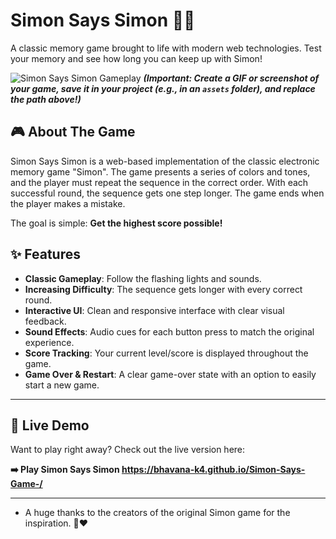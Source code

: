 # Simon Says Simon 🧠💡

A classic memory game brought to life with modern web technologies. Test your memory and see how long you can keep up with Simon!

![Simon Says Simon Gameplay](./assets/gameplay-demo.gif)
_**(Important: Create a GIF or screenshot of your game, save it in your project (e.g., in an `assets` folder), and replace the path above!)**_

## 🎮 About The Game

Simon Says Simon is a web-based implementation of the classic electronic memory game "Simon". The game presents a series of colors and tones, and the player must repeat the sequence in the correct order. With each successful round, the sequence gets one step longer. The game ends when the player makes a mistake.

The goal is simple: **Get the highest score possible!**

## ✨ Features

* **Classic Gameplay**: Follow the flashing lights and sounds.
* **Increasing Difficulty**: The sequence gets longer with every correct round.
* **Interactive UI**: Clean and responsive interface with clear visual feedback.
* **Sound Effects**: Audio cues for each button press to match the original experience.
* **Score Tracking**: Your current level/score is displayed throughout the game.
* **Game Over & Restart**: A clear game-over state with an option to easily start a new game.

---

## 🚀 Live Demo

Want to play right away? Check out the live version here:

**➡️ Play Simon Says Simon  https://bhavana-k4.github.io/Simon-Says-Game-/**

---

* A huge thanks to the creators of the original Simon game for the inspiration. 🙏❤

